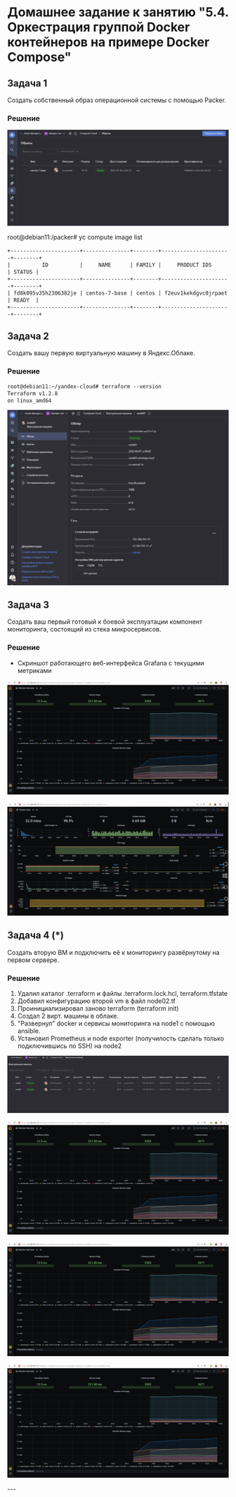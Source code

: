# Домашнее задание к занятию "5.4. Оркестрация группой Docker контейнеров на примере Docker Compose"

## Задача 1

Создать собственный образ операционной системы с помощью Packer.

### Решение

<p align="center"><img src="./assets/1.png"></p>

root@debian11:/packer# yc compute image list
```
+----------------------+---------------+--------+----------------------+--------+
|          ID          |     NAME      | FAMILY |     PRODUCT IDS      | STATUS |
+----------------------+---------------+--------+----------------------+--------+
| fd8k095v35h2306382je | centos-7-base | centos | f2euv1kekdgvc0jrpaet | READY  |
+----------------------+---------------+--------+----------------------+--------+
```

## Задача 2

Создать вашу первую виртуальную машину в Яндекс.Облаке.

### Решение

```
root@debian11:~/yandex-cloud# terraform --version
Terraform v1.2.8
on linux_amd64

```
<p align="center"><img src="./assets/2.png"></p>

## Задача 3

Создать ваш первый готовый к боевой эксплуатации компонент мониторинга, состоящий из стека микросервисов.

### Решение

- Скриншот работающего веб-интерфейса Grafana с текущими метриками

<p align="center"><img src="./assets/3.png"></p>
    
        
<p align="center"><img src="./assets/4.png"></p>

## Задача 4 (*)

Создать вторую ВМ и подключить её к мониторингу развёрнутому на первом сервере.

### Решение

1. Удалил каталог .terraform и файлы .terraform.lock.hcl, terraform.tfstate     
2. Добавил конфигурацию второй vm в файл node02.tf  
3. Проинициализировал заново terraform (terraform init)     
4. Создал 2 вирт. машины в облаке.      
5. "Развернул" docker и сервисы мониторинга на node1 c помощью ansible.
6. Установил Prometheus и node exporter (получилость сделать только подключившись по SSH) на node2


<p align="center"><img src="./assets/55.png"></p>

<p align="center"><img src="./assets/3.png"></p>

<p align="center"><img src="./assets/3.png"></p>

<p align="center"><img src="./assets/3.png"></p>        
---

